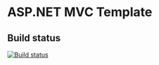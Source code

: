 # ASP.NET MVC Template

## Build status
[![Build status](https://ci.appveyor.com/api/projects/status/v1xu49fgdq6tx7p7?svg=true)](https://ci.appveyor.com/project/b-slavov/asp-net-mvc-template)